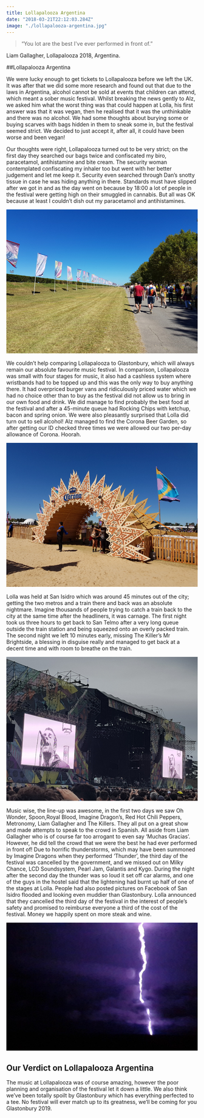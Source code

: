 ```yaml
---
title: Lollapalooza Argentina
date: "2018-03-21T22:12:03.284Z"
image: "./lollapalooza-argentina.jpg"
---
```


>“You lot are the best I've ever performed in front of.”

Liam Gallagher, Lollapalooza 2018, Argentina.

##Lollapalooza Argentina

We were lucky enough to get tickets to Lollapalooza before we left the UK. It was after that we did some more research and found out that due to the laws in Argentina, alcohol cannot be sold at events that children can attend, which meant a sober music festival. Whilst breaking the news gently to Alz, we asked him what the worst thing was that could happen at Lolla, his first answer was that it was vegan, then he realised that it was the unthinkable and there was no alcohol. We had some thoughts about burying some or buying scarves with bags hidden in them to sneak some in, but the festival seemed strict. We decided to just accept it, after all, it could have been worse and been vegan!

Our thoughts were right, Lollapalooza turned out to be very strict; on the first day they searched our bags twice and confiscated my biro, paracetamol, antihistamine and bite cream. The security woman contemplated confiscating my inhaler too but went with her better judgement and let me keep it. Security even searched through Dan’s snotty tissue in case he was hiding anything in there. Standards must have slipped after we got in and as the day went on because by 18:00 a lot of people in the festival were getting high on their smuggled in cannabis. But all was OK because at least I couldn’t dish out my paracetamol and antihistamines.

![Lollapalooza](./lollapalooza-festival.jpg "Lollapalooza Festival")

We couldn’t help comparing Lollapalooza to Glastonbury, which will always remain our absolute favourite music festival. In comparison, Lollapalooza was small with four stages for music, it also had a cashless system where wristbands had to be topped up and this was the only way to buy anything there. It had overpriced burger vans and ridiculously priced water which we had no choice other than to buy as the festival did not allow us to bring in our own food and drink. We did manage to find probably the best food at the festival and after a 45-minute queue had Rocking Chips with ketchup, bacon and spring onion. We were also pleasantly surprised that Lolla did turn out to sell alcohol! Alz managed to find the Corona Beer Garden, so after getting our ID checked three times we were allowed our two per-day allowance of Corona. Hoorah.

![Corona Beer Garden](./corona-beer-garden.jpg "Corona Beer Garden")

Lolla was held at San Isidro which was around 45 minutes out of the city; getting the two metros and a train there and back was an absolute nightmare. Imagine thousands of people trying to catch a train back to the city at the same time after the headliners, it was carnage. The first night took us three hours to get back to San Telmo after a very long queue outside the train station and being squeezed onto an overly packed train. The second night we left 10 minutes early, missing The Killer’s Mr Brightside, a blessing in disguise really and managed to get back at a decent time and with room to breathe on the train.

![Liam Gallagher](./liam-gallagher.jpg "Liam Gallagher")

Music wise, the line-up was awesome, in the first two days we saw Oh Wonder, Spoon,Royal Blood, Imagine Dragon’s, Red Hot Chili Peppers, Metronomy, Liam Gallagher and The Killers. They all put on a great show and made attempts to speak to the crowd in Spanish. All aside from Liam Gallagher who is of course far too arrogant to even say ‘Muchas Gracias’. However, he did tell the crowd that we were the best he had ever performed in front of! Due to horrific thunderstorms, which may have been summoned by Imagine Dragons when they performed ‘Thunder’, the third day of the festival was cancelled by the government, and we missed out on Milky Chance, LCD Soundsystem, Pearl Jam, Galantis and Kygo. During the night after the second day the thunder was so loud it set off car alarms, and one of the guys in the hostel said that the lightening had burnt up half of one of the stages at Lolla. People had also posted pictures on Facebook of San Isidro flooded and looking even muddier than Glastonbury. Lolla announced that they cancelled the third day of the festival in the interest of people’s safety and promised to reimburse everyone a third of the cost of the festival. Money we happily spent on more steak and wine.

![lightening](./lightening.jpg "Lightening")

## Our Verdict on Lollapalooza Argentina
The music at Lollapalooza was of course amazing, however the poor planning and organisation of the festival let it down a little. We also think we’ve been totally spoilt by Glastonbury which has everything perfected to a tee. No festival will ever match up to its greatness, we’ll be coming for you Glastonbury 2019.